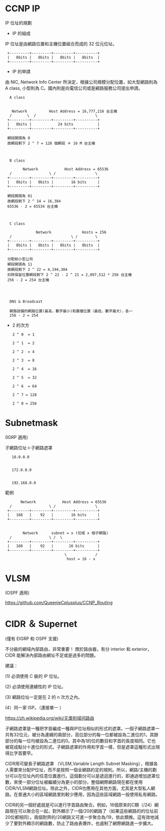# CCNP IP
IP 位址的規劃

* IP 的組成 

IP 位址是由網路位置和主機位置組合而成的 32 位元位址。


     +---------+---------+---------+----------+
     |   8bits |   8bits |   8bits |   8bits  |
     +---------+---------+---------+----------+
  

* IP 的申請

由 NIC, Network Info Center 所決定，根據公司規模分配位置，如大型網路則為 A class, 小型則為 C。國內則是向電信公司或是網路服務公司提出申請。




      A class
      
      
       Network          Host Address = 16,777,216 台主機
      /       \  /                           \
     +---------+---------+---------+----------+
     |   8bits |            24 bits           |
     +---------+---------+---------+----------+
     
     網段開頭為 0
     故網段剩下 2 ^ 7 = 128 個網段 ＊ 16 M 台主機
     
     
     
      B class
      
            Network            Host Address = 65536 
      /                 \ /                  \
     +---------+---------+---------+----------+
     |   8bits |   8bits |        16 bits     |
     +---------+---------+---------+----------+
     
     網段開頭為 01
     故網段剩下 2 ^ 14 = 16,384 
     65536 - 2 = 65534 台主機
     
     
     
      C class
      
                  Network              Hosts = 256
      /                           \ /        \
     +---------+---------+---------+----------+
     |   8bits |   8bits |   8bits |   8bits  |
     +---------+---------+---------+----------+
     
     分配給小型公司
     網段開頭為 11
     故網段剩下 2 ^ 22 = 4,194,304
     扣除保留位置網段剩下 2 ^ 22 - 2 ^ 21 = 2,097,512 * 256 台主機 
     256 - 2 = 254 台主機
     
     
     
     
      DNS & Broadcast 
      
      網路設備的網路位置(最高，數字最小)和廣播位置（最低，數字最大），各一
      256 - 2 = 254 
      
     

* 2 的次方

      2 ^ 0  = 1

      2 ^ 1  = 2           

      2 ^ 2  = 4

      2 ^ 3  = 8

      2 ^ 4  = 16

      2 ^ 5  = 32

      2 ^ 6  = 64

      2 ^ 7 = 128

      2 ^ 8 = 256
 

# Subnetmask

(IGRP 適用)

子網路位址＋子網路遮罩

       10.0.0.0
       
       
       172.0.0.0
       
       
       192.168.0.0

範例


      
           Network            Host Address = 65536 
      /                 \ /                  \
     +---------+---------+---------+----------+
     |   168   |    92   |        16 bits     |
     +---------+---------+---------+----------+
      
      
            Network      subnet = x (切成 x 個子網路)   
      /                 \ /  \ 
     +---------+---------+---------+----------+
     |   168   |    92   |       16 bits      |
     +---------+---------+---------+----------+  
                               \             /
                                host = 16 - x

# VLSM

(OSPF 適用)

https://github.com/QueenieCplusplus/CCNP_Routing


# CIDR ＆ Supernet

(僅有 EIGRP 和 OSPF 支援)

不分級的網域內部路由，非常重要！
關於路由器，有分 interior 和 exterior，CIDR 能解決內部路由網址不足或是過多的問題。

建議：

(1) 必須使用 C 級的 IP 位址。

(2) 必須使用連續性的 IP 位址。

(3) 網路位址一定是在 2 的 n 次方之內。

(4）同一家 ISP。（連接單一 ）

https://zh.wikipedia.org/wiki/无类别域间路由

子網路遮罩是一種把字首編成一種與IP位址相似的形式的遮罩。一個子網路遮罩一共有32位元，被分為連續的兩部分，高位部分的每一位都被設為二進位的1，其餘部分的每一位均被設為二進位的0。其中為1的位的數目和字首的長度相同。它也被寫成點分十進位的形式。子網路遮罩的作用和字首一樣，但是遮罩這種形式出現得比字首要早。

CIDR用可變長子網路遮罩 （VLSM,Variable Length Subnet Masking），根據各人需要來分配IP位址，而不是按照一個全網路約定的規則。所以，網路/主機的劃分可以在位址內的任意位置進行。這個劃分可以是遞迴進行的，即通過增加遮罩位數，來使一部分位址被繼續分為更小的部分。整個網際網路現在都在使用CIDR/VLSM網路位址。除此之外，CIDR也應用在其他方面，尤其是大型私人網路。在普通大小的區域網路里則較少應用，因為這些區域網路一般使用私有網路。

CIDR的另一個好處就是可以進行字首路由聚合。例如，16個原來的C類（/24）網路現在可以聚合在一起，對外顯示了一個/20的網路了（如果這些網路的的位址前20位都相同）。兩個對齊的/20網路又可進一步聚合為/19，依此類推。這有效地減少了要對外顯示的網路數，防止了路由表爆炸，也遏制了網際網路進一步擴大。


